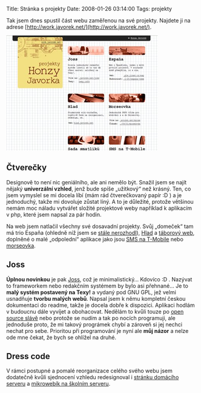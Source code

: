 Title: Stránka s projekty
Date: 2008-01-26 03:14:00
Tags: projekty

Tak jsem dnes spustil část webu zaměřenou na své projekty. Najdete ji na adrese [http://work.javorek.net/](http://work.javorek.net/).

![obrázek](images/36.jpg)

## Čtverečky

Designově to není nic geniálního, ale ani nemělo být. Snažil jsem se najít nějaký **univerzální vzhled**, jenž bude spíše „užitkový“ než krásný. Ten, co jsem vymyslel se mi docela líbí (mám rád čtverečkovaný papír :D ) a je jednoduchý, takže mi dovoluje zůstat líný. A to je důležité, protože většinou nemám moc náladu vytvářet složité projektové weby například k aplikacím v php, které jsem napsal za pár hodin.

Na web jsem natlačil všechny své dosavadní projekty. Svůj „domeček“ tam má trio Espaňa (ohledně níž jsem se [stále nerozhodl](http://blog.javorek.net/2008/01/20/espana-vsem/)), [Hlad](http://hlad.javorek.net) a [táborový web](http://www.taborprekvapeni.net), doplněné o malé „odpolední“ aplikace jako jsou [SMS na T-Mobile](http://blog.javorek.net/2007/10/10/nove-reference-a-sms-na-t-mobile-zdarma/) nebo [morseovka](http://blog.javorek.net/2007/09/01/morseovka/).

## Joss

**Úplnou novinkou** je pak [Joss](http://work.javorek.net/joss/), což je minimalistický… Kdovíco :D . Nazývat to frameworkem nebo redakčním systémem by bylo asi přehnané… Je to **malý systém postavený na Texy!** a vydaný pod GNU GPL, jež velmi usnadňuje **tvorbu malých webů**. Napsal jsem k němu kompletní českou dokumentaci do readme, takže je docela dobře k dispozici. Aplikaci hodlám v budoucnu dále vyvíjet a obohacovat. Nedělám to kvůli touze po [open source slávě](http://latrine.dgx.cz/takova-nominace-je-tuze-fajn-vec) nebo protože se nudím a tak po nocích programuji, ale jednoduše proto, že mi takový prográmek chybí a zároveň si jej nechci nechat pro sebe. Prioritou při programování je nyní ale **můj názor** a nelze ode mne čekat, že bych se ohlížel na druhé.

## Dress code

V rámci postupné a pomalé reorganizace celého svého webu jsem dodatečně kvůli sjednocení vzhledu redesignoval i [stránku domácího serveru](http://www.javorek.net/localhost) a [mikrowebík na školním serveru](http://www.stud.fit.vutbr.cz/~xjavor01/).